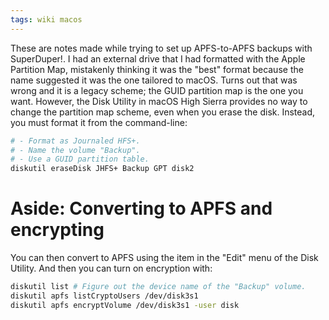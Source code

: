 ```yaml
---
tags: wiki macos
---
```


These are notes made while trying to set up APFS-to-APFS backups with SuperDuper!. I had an external drive that I had formatted with the Apple Partition Map, mistakenly thinking it was the "best" format because the name suggested it was the one tailored to macOS. Turns out that was wrong and it is a legacy scheme; the GUID partition map is the one you want. However, the Disk Utility in macOS High Sierra provides no way to change the partition map scheme, even when you erase the disk. Instead, you must format it from the command-line:

```bash
# - Format as Journaled HFS+.
# - Name the volume "Backup".
# - Use a GUID partition table.
diskutil eraseDisk JHFS+ Backup GPT disk2
```

# Aside: Converting to APFS and encrypting

You can then convert to APFS using the item in the "Edit" menu of the Disk Utility. And then you can turn on encryption with:

```bash
diskutil list # Figure out the device name of the "Backup" volume.
diskutil apfs listCryptoUsers /dev/disk3s1
diskutil apfs encryptVolume /dev/disk3s1 -user disk
```
